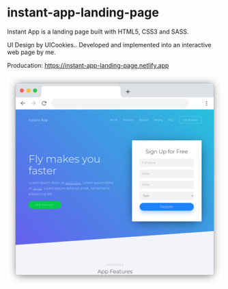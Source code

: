 # instant-app-landing-page
Instant App is a landing page built with HTML5, CSS3 and SASS.

UI Design by UICookies.. Developed and implemented into an interactive web page by me.

Producation: https://instant-app-landing-page.netlify.app

![](/images/frame.png)
